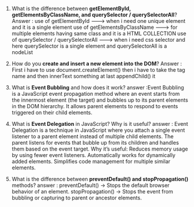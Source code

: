 1. What is the difference between **getElementById, getElementsByClassName, and querySelector / querySelectorAll**?
Answer :
use of getElementById ---> when i need one unique element and it is a single element
use of getElementsByClassName ---> for multiple elements having same class and it is a HTML COLLECTION 
use of querySelector / querySelectorAll ---> when i need css selector and here querySelector is a single element and querySelectorAll is a nodeList


2. How do you **create and insert a new element into the DOM**?
Answer : First i have to use document.createElement() then i have to take the tag name and then innerText something at last appendChild() it 

3. What is **Event Bubbling** and how does it work?
answer :Event Bubbling is a JavaScript event propagation method where an event starts from the innermost element (the target) and bubbles up to its parent elements in the DOM hierarchy. It allows parent elements to respond to events triggered on their child elements.


4. What is **Event Delegation** in JavaScript? Why is it useful?
answer : Event Delegation is a technique in JavaScript where you attach a single event listener to a parent element instead of multiple child elements. The parent listens for events that bubble up from its children and handles them based on the event target.
Why it’s useful:
Reduces memory usage by using fewer event listeners.
Automatically works for dynamically added elements.
Simplifies code management for multiple similar elements.


5. What is the difference between **preventDefault() and stopPropagation()** methods?
answer : preventDefault() → Stops the default browser behavior of an element.
stopPropagation() → Stops the event from bubbling or capturing to parent or ancestor elements.
